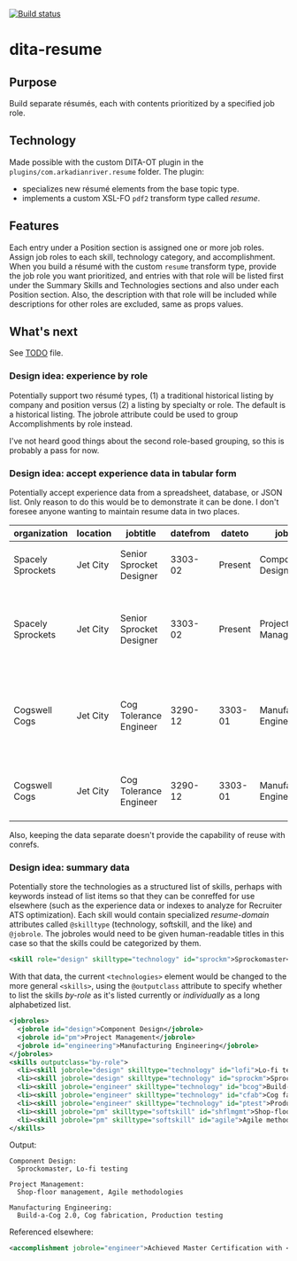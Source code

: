 [![Build status](https://github.com/arkadianriver/dita-resume/workflows/build/badge.svg)](https://github.com/arkadianriver/dita-resume/actions)

# dita-resume

## Purpose

Build separate résumés, each with contents prioritized by a specified job role.

## Technology

Made possible with the custom DITA-OT plugin
in the `plugins/com.arkadianriver.resume` folder.
The plugin:

- specializes new résumé elements from the base topic type.
- implements a custom XSL-FO `pdf2` transform type called _resume_.

## Features

Each entry under a Position section is assigned one or more job roles.
Assign job roles to each skill, technology category, and accomplishment.
When you build a résumé with the custom `resume` transform type,
provide the job role you want prioritized,
and entries with that role will be listed first under the Summary Skills and
Technologies sections and also under each Position section.
Also, the description with that role will be included
while descriptions for other roles are excluded, same as props values.


## What's next

See [TODO](TODO) file.

### Design idea: experience by role

Potentially support two résumé types, (1) a traditional historical listing
by company and position versus (2) a listing by specialty or role.
The default is a historical listing.
The jobrole attribute could be used to group Accomplishments by role instead.

I've not heard good things about the second role-based grouping,
so this is probably a pass for now.

### Design idea: accept experience data in tabular form

Potentially accept experience data from a spreadsheet, database, or JSON list.
Only reason to do this would be to demonstrate it can be done.
I don't foresee anyone wanting to maintain resume data in two places.

|organization|location|jobtitle|datefrom|dateto|jobrole|entry|
|---|---|---|---|---|---|---|
|Spacely Sprockets|Jet City|Senior Sprocket Designer|3303-02|Present|Component Design|Designed the 3303 sprocket of the year.|
|Spacely Sprockets|Jet City|Senior Sprocket Designer|3303-02|Present|Project Management|Engaged a team of 50 in metal collection, surpassing Cogswell by 30%.|
|Cogswell Cogs|Jet City|Cog Tolerance Engineer|3290-12|3303-01|Manufacturing Engineering|Improved Cog engagement quality by a USO measurable standard of 0.3%|
|Cogswell Cogs|Jet City|Cog Tolerance Engineer|3290-12|3303-01|Manufacturing Engineering|Established improved standards of cog testing.|

Also, keeping the data separate doesn't provide the capability of
reuse with conrefs.

### Design idea: summary data

Potentially store the technologies as a structured list of skills,
perhaps with keywords instead of list items so that they can be conreffed
for use elsewhere
(such as the experience data or indexes to analyze for Recruiter ATS optimization).
Each skill would contain specialized _resume-domain_ attributes called
`@skilltype` (technology, softskill, and the like) and `@jobrole`.
The jobroles would need to be given human-readable titles in this case so that the
skills could be categorized by them.

```xml
<skill role="design" skilltype="technology" id="sprockm">Sprockomaster</skill>
```

With that data, the current `<technologies>` element would be changed
to the more general `<skills>`, using the `@outputclass` attribute to specify
whether to list the skills _by-role_ as it's listed currently or
_individually_ as a long alphabetized list.

```xml
<jobroles>
  <jobrole id="design">Component Design</jobrole>
  <jobrole id="pm">Project Management</jobrole>
  <jobrole id="engineering">Manufacturing Engineering</jobrole>
</jobroles>
<skills outputclass="by-role">
  <li><skill jobrole="design" skilltype="technology" id="lofi">Lo-fi testing</skill></li>
  <li><skill jobrole="design" skilltype="technology" id="sprockm">Sprockomaster</skill></li>
  <li><skill jobrole="engineer" skilltype="technology" id="bcog">Build-a-Cog 2.0</skill></li>
  <li><skill jobrole="engineer" skilltype="technology" id="cfab">Cog fabrication</skill></li>
  <li><skill jobrole="engineer" skilltype="technology" id="ptest">Production testing</skill></li>
  <li><skill jobrole="pm" skilltype="softskill" id="shflmgmt">Shop-floor management</skill></li>
  <li><skill jobrole="pm" skilltype="softskill" id="agile">Agile methodologies</skill></li>
</skills>
```

Output:

```
Component Design:
  Sprockomaster, Lo-fi testing

Project Management:
  Shop-floor management, Agile methodologies

Manufacturing Engineering:
  Build-a-Cog 2.0, Cog fabrication, Production testing
```

Referenced elsewhere:

```xml
<accomplishment jobrole="engineer">Achieved Master Certification with <skill conref="#resume/bcog"/>.</accomplishment>
```
